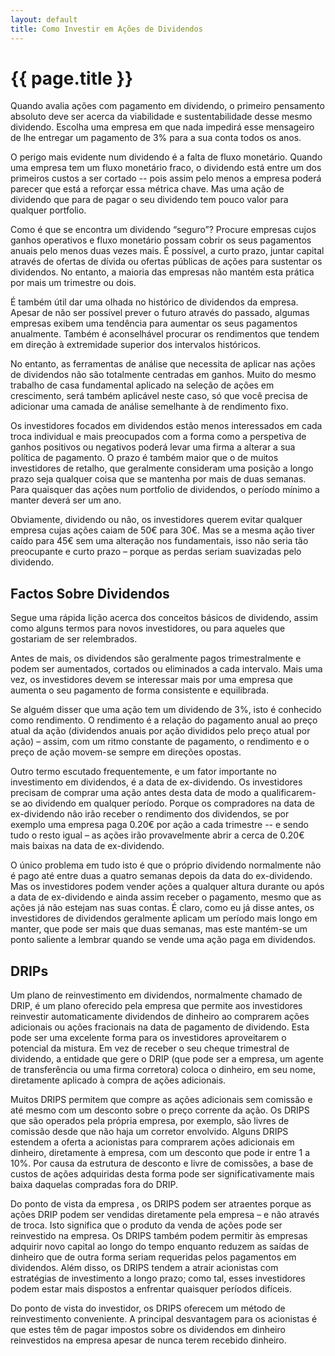 ```yaml
---
layout: default
title: Como Investir em Ações de Dividendos
---
```


# {{ page.title }}

Quando avalia ações com pagamento em dividendo, o primeiro pensamento absoluto deve ser acerca da viabilidade e sustentabilidade desse mesmo dividendo.  Escolha uma empresa em que nada impedirá  esse mensageiro de lhe entregar um pagamento de 3% para a sua conta todos os anos.

O perigo mais evidente num dividendo é a falta de fluxo monetário. Quando uma empresa tem um fluxo monetário fraco, o dividendo está entre um dos primeiros custos a ser cortado -- pois assim pelo menos a empresa poderá parecer que está a reforçar essa métrica chave. Mas uma ação de dividendo que para de pagar o seu dividendo tem pouco valor para qualquer portfolio.

Como é que se encontra um dividendo “seguro”? Procure empresas cujos ganhos operativos e fluxo monetário possam cobrir os seus pagamentos anuais pelo menos duas vezes mais. É possível, a curto prazo, juntar capital através de ofertas de dívida ou ofertas públicas de ações para sustentar os dividendos. No entanto, a maioria das empresas não mantém esta prática por mais um trimestre ou dois.

É também útil dar uma olhada no histórico de dividendos da empresa. Apesar de não ser possível prever o futuro através do passado, algumas empresas exibem uma tendência para aumentar os seus pagamentos anualmente. Também é aconselhável procurar os rendimentos que tendem em direção à extremidade superior dos intervalos históricos.

No entanto, as ferramentas de análise que necessita de aplicar nas ações de dividendos não são totalmente centradas em ganhos. Muito do mesmo trabalho de casa fundamental aplicado na seleção de ações em crescimento, será também aplicável neste caso, só que você precisa de adicionar uma camada de análise semelhante à de rendimento fixo.

Os investidores focados em dividendos estão menos interessados em cada troca individual e mais preocupados com  a forma como a perspetiva de ganhos positivos ou negativos  poderá levar uma firma a alterar a sua política de pagamento. O prazo é também maior que o de muitos investidores de retalho, que geralmente consideram uma posição a longo prazo seja qualquer coisa que se mantenha por mais de duas semanas. Para quaisquer das ações num portfolio de dividendos, o período mínimo a manter deverá ser um ano.

Obviamente, dividendo ou não, os investidores querem evitar qualquer empresa cujas ações caiam de 50€ para 30€. Mas se a mesma ação tiver caído para 45€ sem uma alteração nos fundamentais, isso não seria tão preocupante e curto prazo – porque as perdas seriam suavizadas pelo dividendo.

## Factos Sobre Dividendos

Segue uma rápida lição acerca dos conceitos básicos de dividendo, assim como alguns termos para novos investidores, ou para aqueles que gostariam de ser relembrados.

Antes de mais, os dividendos são geralmente pagos trimestralmente e podem ser aumentados, cortados ou eliminados a cada intervalo. Mais uma vez, os investidores devem se interessar mais por uma empresa que aumenta o seu pagamento de forma consistente e equilibrada.

Se alguém disser que uma ação tem um dividendo de 3%, isto é conhecido como rendimento. O rendimento é a relação do pagamento anual ao preço atual da ação (dividendos anuais por ação divididos pelo preço atual por ação) – assim, com um ritmo constante de pagamento, o rendimento e o preço de ação movem-se sempre em direções opostas.

Outro termo escutado frequentemente, e um fator importante no investimento em dividendos, é a data de ex-dividendo. Os investidores precisam de comprar uma ação antes desta data de modo a qualificarem-se ao dividendo em qualquer período. Porque os compradores na data de ex-dividendo não irão receber o rendimento dos dividendos, se por exemplo uma empresa paga 0.20€ por ação a cada trimestre --  e sendo tudo o resto igual – as ações irão provavelmente abrir a cerca de 0.20€ mais baixas na data de ex-dividendo.

O único problema em tudo isto é que o próprio dividendo normalmente não é pago até entre duas a quatro semanas depois da data do ex-dividendo. Mas os investidores podem vender ações a qualquer altura durante ou após a data de ex-dividendo e ainda assim receber o pagamento, mesmo que as ações já não estejam nas suas contas. É claro,  como eu já disse antes, os investidores de dividendos geralmente aplicam um período mais longo em manter, que pode ser mais que duas semanas, mas este mantém-se um ponto saliente a lembrar quando se vende uma ação paga em dividendos.

## DRIPs

Um plano de reinvestimento em dividendos, normalmente chamado de DRIP, é um plano oferecido pela empresa  que permite aos investidores reinvestir automaticamente dividendos de dinheiro ao comprarem ações adicionais ou ações fracionais na data de pagamento de dividendo. Esta pode ser uma excelente forma para os investidores aproveitarem o potencial  da mistura. Em vez de receber o seu cheque trimestral de dividendo, a entidade que gere o DRIP (que pode ser a empresa, um agente de transferência ou uma firma corretora) coloca o dinheiro, em seu nome, diretamente aplicado à compra de ações adicionais.

Muitos DRIPS permitem que compre as ações adicionais sem comissão e até mesmo com um desconto sobre o preço corrente da ação. Os DRIPS que são operados pela própria empresa, por exemplo, são livres de comissão desde que não haja um corretor envolvido. Alguns DRIPS estendem a oferta a acionistas para comprarem ações adicionais em dinheiro, diretamente  à empresa, com um desconto que pode ir entre 1 a 10%. Por causa da estrutura de desconto e livre de comissões, a base de custos de ações adquiridas desta forma pode ser significativamente mais baixa daquelas compradas fora do DRIP.

Do ponto de vista da empresa , os DRIPS podem ser atraentes porque as ações DRIP podem ser vendidas diretamente pela empresa – e não através de troca. Isto significa que o produto da venda de ações pode ser reinvestido na empresa. Os DRIPS também podem permitir às empresas  adquirir novo capital ao longo do tempo enquanto reduzem as saídas de dinheiro que de outra forma seriam requeridas pelos pagamentos em dividendos. Além disso, os DRIPS tendem a atrair acionistas com estratégias de investimento a longo prazo; como tal, esses investidores podem estar mais dispostos a enfrentar quaisquer períodos difíceis.

Do ponto de vista do investidor, os DRIPS oferecem um método de reinvestimento conveniente. A principal desvantagem para os acionistas é que estes têm de pagar impostos sobre os dividendos em dinheiro reinvestidos na empresa apesar de nunca terem recebido dinheiro.
